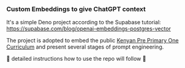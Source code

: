 ### Custom Embeddings to give ChatGPT context

It's a simple Deno project according to the Supabase tutorial:
https://supabase.com/blog/openai-embeddings-postgres-vector

The project is adopted to embed the public
[Kenyan Pre Primary One Curriculum](https://kicd.ac.ke/wp-content/uploads/2018/02/PP-1-Curriculum-Designs-Dec-2017C-1-min.pdf)
and present several stages of prompt engineering.

🚧 detailed instructions how to use the repo will follow 🚧
